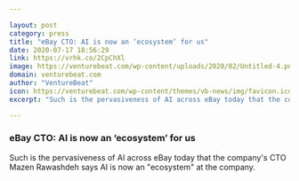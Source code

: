 ```yaml
---

layout: post
category: press
title: "eBay CTO: AI is now an ‘ecosystem’ for us"
date: 2020-07-17 18:56:29
link: https://vrhk.co/2CpChXl
image: https://venturebeat.com/wp-content/uploads/2020/02/Untitled-4.png?w=1200&strip=all
domain: venturebeat.com
author: "VentureBeat"
icon: https://venturebeat.com/wp-content/themes/vb-news/img/favicon.ico
excerpt: "Such is the pervasiveness of AI across eBay today that the company's CTO Mazen Rawashdeh says AI is now an \"ecosystem\" at the company. "

---
```


### eBay CTO: AI is now an ‘ecosystem’ for us

Such is the pervasiveness of AI across eBay today that the company's CTO Mazen Rawashdeh says AI is now an "ecosystem" at the company. 